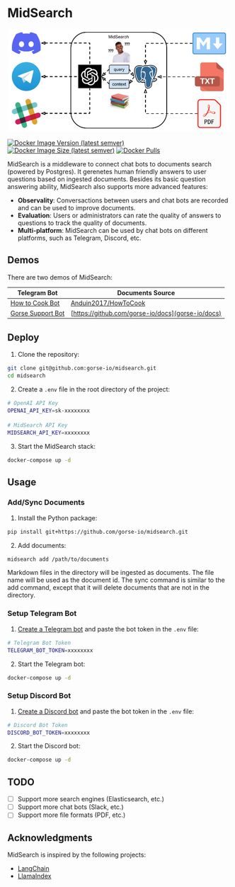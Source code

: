 # MidSearch

<p align="center">
<img width=500 src="./assets/midsearch.png">
</p>

[![Docker Image Version (latest semver)](https://img.shields.io/docker/v/zhenghaoz/midsearch)](https://hub.docker.com/r/zhenghaoz/midsearch)
[![Docker Image Size (latest semver)](https://img.shields.io/docker/image-size/zhenghaoz/midsearch)](https://hub.docker.com/r/zhenghaoz/midsearch)
[![Docker Pulls](https://img.shields.io/docker/pulls/zhenghaoz/midsearch)](https://hub.docker.com/r/zhenghaoz/midsearch)

MidSearch is a middleware to connect chat bots to documents search (powered by Postgres). It gerenetes human friendly answers to user questions based on ingested documents. Besides its basic question answering ability, MidSearch also supports more advanced features:

- **Observality**: Conversactions between users and chat bots are recorded and can be used to improve documents.
- **Evaluation**: Users or administrators can rate the quality of answers to questions to track the quality of documents.
- **Multi-platform**: MidSearch can be used by chat bots on different platforms, such as Telegram, Discord, etc.

## Demos

There are two demos of MidSearch:

| Telegram Bot | Documents Source |
|-|-|
| [How to Cook Bot](https://t.me/how_to_cook_bot) | [Anduin2017/HowToCook](https://github.com/Anduin2017/HowToCook) |
| [Gorse Support Bot](https://t.me/gorse_support_bot) | [https://github.com/gorse-io/docs](gorse-io/docs) |

## Deploy

1. Clone the repository:

```bash
git clone git@github.com:gorse-io/midsearch.git
cd midsearch
```

2. Create a `.env` file in the root directory of the project:

```bash
# OpenAI API Key
OPENAI_API_KEY=sk-xxxxxxxx

# MidSearch API Key
MIDSEARCH_API_KEY=xxxxxxxx
```

3. Start the MidSearch stack:

```bash
docker-compose up -d
```

## Usage

### Add/Sync Documents

1. Install the Python package:

```bash
pip install git+https://github.com/gorse-io/midsearch.git
```

2. Add documents:

```bash
midsearch add /path/to/documents
```

Markdown files in the directory will be ingested as documents. The file name will be used as the document id. The sync command is similar to the add command, except that it will delete documents that are not in the directory.

### Setup Telegram Bot

1. [Create a Telegram bot](https://sendpulse.com/knowledge-base/chatbot/telegram/create-telegram-chatbot) and paste the bot token in the `.env` file:

```bash
# Telegram Bot Token
TELEGRAM_BOT_TOKEN=xxxxxxxx
```

2. Start the Telegram bot:

```bash
docker-compose up -d
```

### Setup Discord Bot

1. [Create a Discord bot](https://discordpy.readthedocs.io/en/stable/discord.html) and paste the bot token in the `.env` file:

```bash
# Discord Bot Token
DISCORD_BOT_TOKEN=xxxxxxxx
```

2. Start the Discord bot:

```bash
docker-compose up -d
```

## TODO

- [ ] Support more search engines (Elasticsearch, etc.)
- [ ] Support more chat bots (Slack, etc.)
- [ ] Support more file formats (PDF, etc.)

## Acknowledgments

MidSearch is inspired by the following projects:

- [LangChain](https://github.com/hwchase17/langchain)
- [LlamaIndex](https://github.com/jerryjliu/llama_index)
